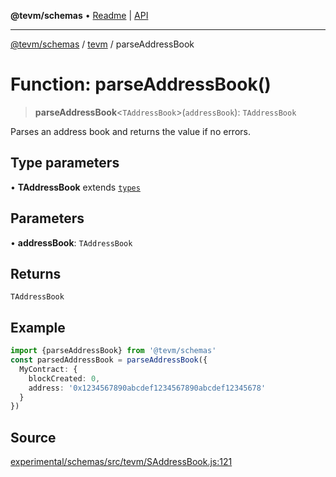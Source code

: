 **@tevm/schemas** • [Readme](../../README.md) \| [API](../../modules.md)

***

[@tevm/schemas](../../README.md) / [tevm](../README.md) / parseAddressBook

# Function: parseAddressBook()

> **parseAddressBook**\<`TAddressBook`\>(`addressBook`): `TAddressBook`

Parses an address book and returns the value if no errors.

## Type parameters

• **TAddressBook** extends [`types`](../../types/README.md)

## Parameters

• **addressBook**: `TAddressBook`

## Returns

`TAddressBook`

## Example

```typescript
import {parseAddressBook} from '@tevm/schemas'
const parsedAddressBook = parseAddressBook({
  MyContract: {
    blockCreated: 0,
    address: '0x1234567890abcdef1234567890abcdef12345678'
  }
})
```

## Source

[experimental/schemas/src/tevm/SAddressBook.js:121](https://github.com/evmts/tevm-monorepo/blob/main/experimental/schemas/src/tevm/SAddressBook.js#L121)
